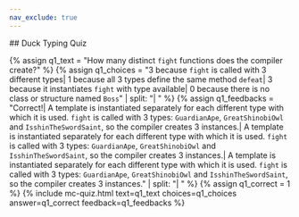 ```yaml
---
nav_exclude: true
---
```

<link href="https://cdn.jsdelivr.net/npm/bootstrap@5.0.2/dist/css/bootstrap.min.css" rel="stylesheet" integrity="sha384-EVSTQN3/azprG1Anm3QDgpJLIm9Nao0Yz1ztcQTwFspd3yD65VohhpuuCOmLASjC" crossorigin="anonymous">
<script src="https://cdn.jsdelivr.net/npm/bootstrap@5.0.2/dist/js/bootstrap.bundle.min.js" integrity="sha384-MrcW6ZMFYlzcLA8Nl+NtUVF0sA7MsXsP1UyJoMp4YLEuNSfAP+JcXn/tWtIaxVXM" crossorigin="anonymous"></script>
## Duck Typing Quiz

  {% assign q1_text = "How many distinct `fight` functions does the compiler create?" %}
  {% assign q1_choices = "3 because `fight` is called with 3 different types| 1 because all 3 types define the same method `defeat`| 3 because it instantiates `fight` with type available| 0 because there is no class or structure named `Boss`" | split: "| " %}
  {% assign q1_feedbacks = "Correct!| A template is instantiated separately for each different type with which it is used. `fight` is called with 3 types: `GuardianApe`, `GreatShinobiOwl` and `IsshinTheSwordSaint`, so the compiler creates 3 instances.| A template is instantiated separately for each different type with which it is used. `fight` is called with 3 types: `GuardianApe`, `GreatShinobiOwl` and `IsshinTheSwordSaint`, so the compiler creates 3 instances.| A template is instantiated separately for each different type with which it is used. `fight` is called with 3 types: `GuardianApe`, `GreatShinobiOwl` and `IsshinTheSwordSaint`, so the compiler creates 3 instances." | split: "| " %}
  {% assign q1_correct = 1 %}
  {% include mc-quiz.html text=q1_text choices=q1_choices answer=q1_correct feedback=q1_feedbacks %}
